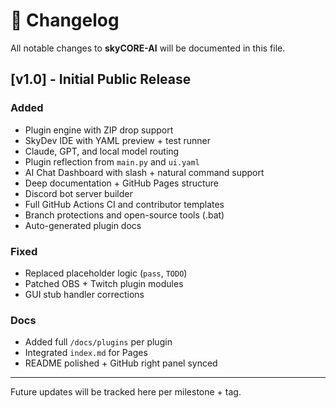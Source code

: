 # 📝 Changelog

All notable changes to **skyCORE-AI** will be documented in this file.

## [v1.0] - Initial Public Release

### Added
- Plugin engine with ZIP drop support
- SkyDev IDE with YAML preview + test runner
- Claude, GPT, and local model routing
- Plugin reflection from `main.py` and `ui.yaml`
- AI Chat Dashboard with slash + natural command support
- Deep documentation + GitHub Pages structure
- Discord bot server builder
- Full GitHub Actions CI and contributor templates
- Branch protections and open-source tools (.bat)
- Auto-generated plugin docs

### Fixed
- Replaced placeholder logic (`pass`, `TODO`)
- Patched OBS + Twitch plugin modules
- GUI stub handler corrections

### Docs
- Added full `/docs/plugins` per plugin
- Integrated `index.md` for Pages
- README polished + GitHub right panel synced

---

Future updates will be tracked here per milestone + tag.